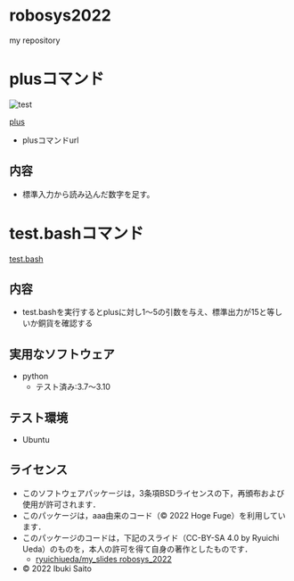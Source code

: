 # robosys2022
my repository
# plusコマンド
![test](https://github.com/ibukisaito/robosys2022/actions/workflows/test.yml/badge.svg)

[plus](https://github.com/ibukisaito/robosys2022/blob/cf790184e64ac079aa0bdab4d2b5299e648cc683/plus)
* plusコマンドurl
## 内容
* 標準入力から読み込んだ数字を足す。

# test.bashコマンド
[test.bash](https://github.com/ibukisaito/robosys2022/blob/7895378f26468b2f625fe6e5f3b96da876047934/test.bash)

## 内容
* test.bashを実行するとplusに対し1～5の引数を与え、標準出力が15と等しいか銅貨を確認する


## 実用なソフトウェア
* python
  * テスト済み:3.7～3.10

## テスト環境
* Ubuntu


## ライセンス
  * このソフトウェアパッケージは，3条項BSDライセンスの下，再頒布および使用が許可されます．
  * このパッケージは，aaa由来のコード（© 2022 Hoge Fuge）を利用しています．
  * このパッケージのコードは，下記のスライド（CC-BY-SA 4.0 by Ryuichi Ueda）のものを，本人の許可を得て自身の著作としたものです．
      * [ryuichiueda/my_slides robosys_2022](https://github.com/ryuichiueda/my_slides/tree/master/robosys_2022)
  * © 2022 Ibuki Saito
